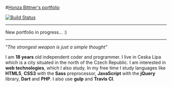 #[Honza Bittner's portfolio](http://hobi.github.io)

[![Build Status](https://travis-ci.org/HoBi/hobi.github.io.svg)](https://travis-ci.org/HoBi/hobi.github.io)

*****

New portfolio in progress... :)

*****

*"The strongest weapon is just a simple thought"*

I am **18 years** old independent coder and programmer. I live in Ceska Lipa which is a city situated in the north of the Czech Republic. I am interested in **web technologies**, which I also study. In my free time I study languages like **HTML5**, **CSS3** with the **Sass** preprocessor, **JavaScript** with the **jQuery** library, **Dart** and **PHP**. I also use **gulp** and **Travis CI**.
